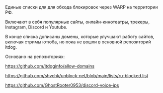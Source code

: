 Единые списки для для обхода блокировок через WARP на территории РФ.

Включают в себя популярные сайты, онлайн-кинотеатры, трекеры, Instagram, Discord и Youtube.

В конце списка дописаны домены, которые улучшают работу сайтов, включая стримы ютюба, но пока не вошли в основной репозиторий itdog.

Основано на репозиториях:

https://github.com/itdoginfo/allow-domains

https://github.com/shvchk/unblock-net/blob/main/lists/ru-blocked.list

https://github.com/GhostRooter0953/discord-voice-ips
